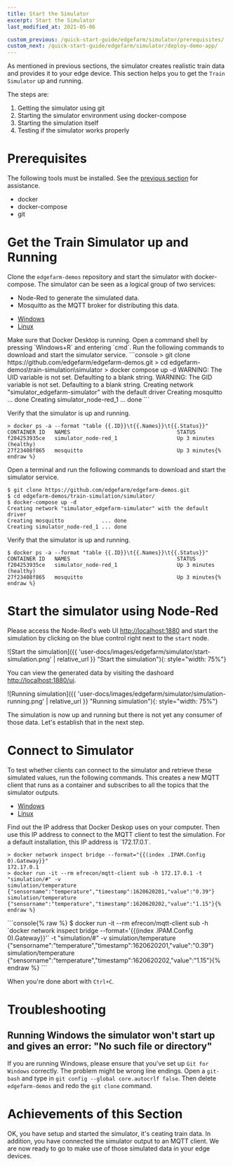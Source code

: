 ```yaml
---
title: Start the Simulator
excerpt: Start the Simulator
last_modified_at: 2021-05-06

custom_previous: /quick-start-guide/edgefarm/simulator/prerequisites/
custom_next: /quick-start-guide/edgefarm/simulator/deploy-demo-app/
---
```


As mentioned in previous sections, the simulator creates realistic train data and provides it to your edge device. This section helps you to get the `Train Simulator` up and running. 


The steps are:
1. Getting the simulator using git
2. Starting the simulator environment using docker-compose
3. Starting the simulation itself
4. Testing if the simulator works properly

# Prerequisites

The following tools must be installed. See the [previous section](/quick-start-guide/edgefarm/simulator/prerequisites/) for assistance.

* docker
* docker-compose
* git


# Get the Train Simulator up and Running

Clone the `edgefarm-demos` repository and start the simulator with docker-compose. The simulator can be seen as a logical group of two services:
* Node-Red to generate the simulated data.
* Mosquitto as the MQTT broker for distributing this data.

<ul class="nav nav-tabs">
  <li class="nav-item"><a class="nav-link active" data-toggle="tab" href="#WindowsId1" role="tab" >Windows</a></li>
  <li class="nav-item"><a class="nav-link" data-toggle="tab" href="#LinuxId1" role="tab">Linux</a></li>
</ul>
<div class="tab-content">
<div class="tab-pane fade in active" id="WindowsId1" role="tabpanel" markdown="1">
Make sure that Docker Desktop is running.
Open a command shell by pressing `Windows+R` and entering `cmd`.
Run the following commands to download and start the simulator service.
```console
> git clone https://github.com/edgefarm/edgefarm-demos.git
> cd edgefarm-demos\train-simulation\simulator
> docker compose up -d
 WARNING: The UID variable is not set. Defaulting to a blank string.
 WARNING: The GID variable is not set. Defaulting to a blank string.
 Creating network "simulator_edgefarm-simulator" with the default driver
 Creating mosquitto            ... done
 Creating simulator_node-red_1 ... done
```

Verify that the simulator is up and running.

```console{% raw %}
> docker ps -a --format "table {{.ID}}\t{{.Names}}\t{{.Status}}"
CONTAINER ID   NAMES                                  STATUS
f204253935ce   simulator_node-red_1                   Up 3 minutes (healthy)
27f23408f865   mosquitto                              Up 3 minutes{% endraw %}
```
</div>
<div class="tab-pane fade in" id="LinuxId1" role="tabpanel" markdown="1">
Open a terminal and run the following commands to download and start the simulator service.

```console
$ git clone https://github.com/edgefarm/edgefarm-demos.git
$ cd edgefarm-demos/train-simulation/simulator/
$ docker-compose up -d
Creating network "simulator_edgefarm-simulator" with the default driver
Creating mosquitto            ... done
Creating simulator_node-red_1 ... done
```

Verify that the simulator is up and running.

```console{% raw %}
$ docker ps -a --format "table {{.ID}}\t{{.Names}}\t{{.Status}}"
CONTAINER ID   NAMES                                  STATUS
f204253935ce   simulator_node-red_1                   Up 3 minutes (healthy)
27f23408f865   mosquitto                              Up 3 minutes{% endraw %}
```
</div>
</div> <!-- tab-content -->

# Start the simulator using Node-Red
Please access the Node-Red's web UI [http://localhost:1880](http://localhost:1880) and start the simulation by clicking on the blue control right next to the `start` node.

![Start the simulation]({{ 'user-docs/images/edgefarm/simulator/start-simulation.png' | relative_url }} "Start the simulation"){: style="width: 75%"}

You can view the generated data by visiting the dashoard [http://localhost:1880/ui](http://localhost:1880/ui).

![Running simulation]({{ 'user-docs/images/edgefarm/simulator/simulation-running.png' | relative_url }} "Running simulation"){: style="width: 75%"}

The simulation is now up and running but there is not yet any consumer of those data. Let's establish that in the next step.

# Connect to Simulator

To test whether clients can connect to the simulator and retrieve these simulated values, run the following commands. This creates a new MQTT client that runs as a container and subscribes to all the topics that the simulator outputs.

<ul class="nav nav-tabs">
  <li class="nav-item"><a class="nav-link active" data-toggle="tab" href="#WindowsId2" role="tab" >Windows</a></li>
  <li class="nav-item"><a class="nav-link" data-toggle="tab" href="#LinuxId2" role="tab">Linux</a></li>
</ul>
<div class="tab-content">
<div class="tab-pane fade in active" id="WindowsId2" role="tabpanel" markdown="1">
Find out the IP address that Docker Deskop uses on your computer. Then use this IP address to connect to the MQTT client to test the simulation. For a default installation, this IP address is `172.17.0.1`.

```console{% raw %}
> docker network inspect bridge --format="{{(index .IPAM.Config 0).Gateway}}"
172.17.0.1
> docker run -it --rm efrecon/mqtt-client sub -h 172.17.0.1 -t "simulation/#" -v
simulation/temperature {"sensorname":"temperature","timestamp":1620620201,"value":"0.39"}
simulation/temperature {"sensorname":"temperature","timestamp":1620620202,"value":"1.15"}{% endraw %}
```
</div>
<div class="tab-pane fade in" id="LinuxId2" role="tabpanel" markdown="1">
```console{% raw %}
$ docker run -it --rm efrecon/mqtt-client sub -h `docker network inspect bridge --format='{{(index .IPAM.Config 0).Gateway}}'` -t "simulation/#" -v
simulation/temperature {"sensorname":"temperature","timestamp":1620620201,"value":"0.39"}
simulation/temperature {"sensorname":"temperature","timestamp":1620620202,"value":"1.15"}{% endraw %}
```
</div>
</div> <!-- tab-content -->

When you're done abort with `Ctrl+C`.

# Troubleshooting

## Running Windows the simulator won't start up and gives an error: "No such file or directory"

If you are running Windows, please ensure that you've set up `Git for Windows` correctly. The problem might be wrong line endings. 
Open a `git-bash` and type in `git config --global core.autocrlf false`. Then delete `edgefarm-demos` and redo the `git clone` command.


# Achievements of this Section
OK, you have setup and started the simulator, it's ceating train data. In addition, you have connected the simulator output to an MQTT client. We are now ready to go to make use of those simulated data in your edge devices. 